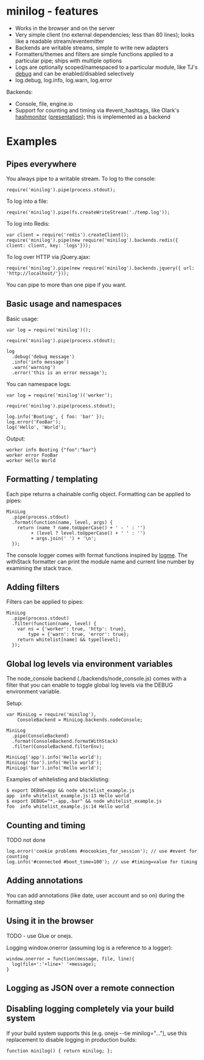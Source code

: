 # minilog - features

- Works in the browser and on the server
- Very simple client (no external dependencies; less than 80 lines); looks like a readable stream/eventemitter
- Backends are writable streams, simple to write new adapters
- Formatters/themes and filters are simple functions applied to a particular pipe; ships with multiple options
- Logs are optionally scoped/namespaced to a particular module, like TJ's [debug](https://github.com/visionmedia/debug) and can be enabled/disabled selectively
- log.debug, log.info, log.warn, log.error

Backends:

- Console, file, engine.io
- Support for counting and timing via #event_hashtags, like Olark's [hashmonitor](https://github.com/olark/hashmonitor) ([presentation](https://speakerdeck.com/u/mjpizz/p/monitor-like-a-boss)); this is implemented as a backend

# Examples

## Pipes everywhere

You always pipe to a writable stream. To log to the console:

    require('minilog').pipe(process.stdout);

To log into a file:

    require('minilog').pipe(fs.createWriteStream('./temp.log'));

To log into Redis:

    var client = require('redis').createClient();
    require('minilog').pipe(new require('minilog').backends.redis({ client: client, key: 'logs'}));

To log over HTTP via jQuery.ajax:

    require('minilog').pipe(new require('minilog').backends.jquery({ url: 'http://localhost/'}));

You can pipe to more than one pipe if you want.

## Basic usage and namespaces

Basic usage:

    var log = require('minilog')();

    require('minilog').pipe(process.stdout);

    log
      .debug('debug message')
      .info('info message')
      .warn('warning')
      .error('this is an error message');

You can namespace logs:

    var log = require('minilog')('worker');

    require('minilog').pipe(process.stdout);

    log.info('Booting', { foo: 'bar' });
    log.error('FooBar');
    log('Hello', 'World');

Output:

    worker info Booting {"foo":"bar"}
    worker error FooBar
    worker Hello World

## Formatting / templating

Each pipe returns a chainable config object. Formatting can be applied to pipes:

    MiniLog
      .pipe(process.stdout)
      .format(function(name, level, args) {
        return (name ? name.toUpperCase() + ' - ' : '')
             + (level ? level.toUpperCase() + ' ' : '')
             + args.join(' ') + '\n';
      });

The console logger comes with format functions inspired by [logme](https://github.com/vesln/logme).
The withStack formatter can print the module name and current line number by examining the stack trace.

## Adding filters

Filters can be applied to pipes:

    MiniLog
      .pipe(process.stdout)
      .filter(function(name, level) {
        var ns = {'worker': true, 'http': true},
            type = {'warn': true, 'error': true};
        return whitelist[name] && type[level];
      });

## Global log levels via environment variables

The node_console backend (./backends/node_console.js) comes with a filter that you can enable to toggle global log levels via the DEBUG environment variable.

Setup:

    var MiniLog = require('minilog'),
        ConsoleBackend = MiniLog.backends.nodeConsole;

    MiniLog
      .pipe(ConsoleBackend)
      .format(ConsoleBackend.formatWithStack)
      .filter(ConsoleBackend.filterEnv);

    MiniLog('app').info('Hello world');
    MiniLog('foo').info('Hello world');
    MiniLog('bar').info('Hello world');

Examples of whitelisting and blacklisting:

    $ export DEBUG=app && node whitelist_example.js
    app  info whitelist_example.js:13 Hello world
    $ export DEBUG="*,-app,-bar" && node whitelist_example.js
    foo  info whitelist_example.js:14 Hello world

## Counting and timing

TODO not done

    log.error('cookie problems #nocookies_for_session'); // use #event for counting
    log.info('#connected #boot_time=100'); // use #timing=value for timing

## Adding annotations

You can add annotations (like date, user account and so on) during the formatting step

## Using it in the browser

TODO - use Glue or onejs.

Logging window.onerror (assuming log is a reference to a logger):

    window.onerror = function(message, file, line){
      log(file+':'+line+' '+message);
    }

## Logging as JSON over a remote connection

## Disabling logging completely via your build system

If your build system supports this (e.g. onejs --tie minilog="..."), use this replacement to disable logging in production builds:

    function minilog() { return minilog; };

